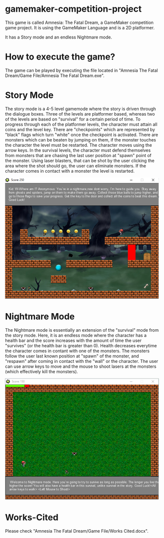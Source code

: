# gamemaker-competition-project
This game is called Amnesia: The Fatal Dream, a GameMaker competition game project. It is using the GameMaker Language and is a 2D platformer.

It has a Story mode and an endless Nightmare mode.

# How to execute the game?
The game can be played by executing the file located in "Amnesia The Fatal Dream/Game File/Amnesia The Fatal Dream.exe".

# Story Mode
The story mode is a 4-5 level gamemode where the story is driven through the dialogue boxes. Three of the levels are platformer based, whereas two of the levels are based on "survival" for a certain period of time. To progress through each of the platformer levels, the character must attain all coins and the level key. There are "checkpoints" which are represented by "black" flags which turn "white" once the checkpoint is activated. There are monsters which can be beaten by jumping on them, if the monster touches the character the level must be restarted. The character moves using the arrow keys. In the survival levels, the character must defend themselves from monsters that are chasing the last user position at "spawn" point of the monster. Using laser blasters, that can be shot by the user clicking the area where the shot should go, the user can eliminate monsters. If the character comes in contact with a monster the level is restarted. 

<img src = "storyimage.PNG">

# Nightmare Mode
The Nightmare mode is essentially an extension of the "survival" mode from the story mode. Here, it is an endless mode where the character has a health bar and the score increases with the amount of time the user "survives" (or the health bar is greater than 0). Health decreases everytime the character comes in contant with one of the monsters. The monsters follow the user last known position at "spawn" of the monster, and "respawn" after coming in contact with the "wall" or the character. The user can use arrow keys to move and the mouse to shoot lasers at the monsters (which effectively kill the monsters).

<img src = "nightmareimage.PNG">

# Works-Cited
Please check "Amnesia The Fatal Dream/Game File/Works Cited.docx".
